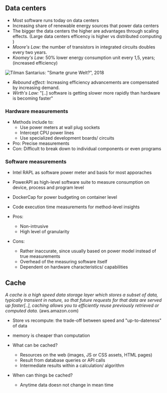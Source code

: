 ## Data centers
- Most software runs today on data centers
- Increasing share of renewable energy sources that power data centers
- The bigger the data centers the higher are advantages through scaling effects. (Large data centers efficency is higher vs distributed computing
)
- _Moore's Law:_ the number of transistors in integrated circuits doubles every two years. 
- _Koomey's Law:_ 50% lower energy consumption unit every 1,5, years; (increased efficiency)

![Tilman Santarius: "Smarte grune Welt?", 2018]()

- _Rebound effect:_ Increasing efficiency advancements are compensated by increasing demand. 
- _Wirth's Law:_ "[..] software is getting slower more rapidly than hardware is becoming faster"

### Hardware measurements
- Methods include to:
    - Use power meters at wall plug sockets
    - Intercept CPU power lines
    - Use specialized development boards/ circuits
- Pro: Precise measurements
- Con: Difficult to break down to individual components or even programs

### Software measurements 
- Intel RAPL as software power meter and basis for most apporaches 
- PowerAPI as high-level software suite to measure consumption on device, process and program level
- DockerCap for power budgeting on container level
- Code execution time measurements for method-level insights
- Pros:
    - Non-intrusive
    - High level of granularity 

- Cons: 
    - Rather inaccurate, since usually based on power model instead of true measurements
    - Overhead of the measuring software itself
    - Dependent on hardware characteristics/ capabilities  
    
## Cache 
_A cache is a high speed data storage layer which stores a subset of data, typically transient in nature, so that future requests for that data are served up faster[..], caching allows you to efficiently reuse previously retrieved or computed data._ (aws.amazon.com)

- Store vs recompute: the trade-off between speed and "up-to-dateness" of data 
- memory is cheaper than computation

- What can be cached? 
    - Resources on the web (images, JS or CSS assets, HTML pages)
    - Result from database queries or API calls
    - Intermediate results within a calculation/ algorithm

- When can things be cached? 
    - Anytime data doesn not change in mean time 
